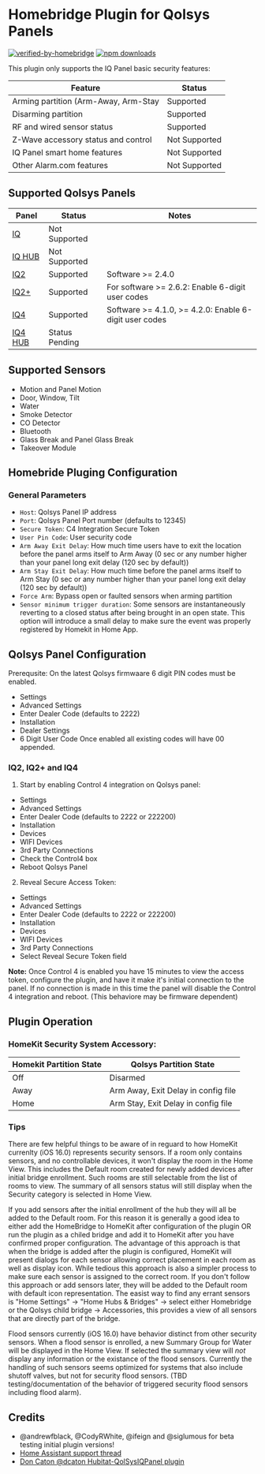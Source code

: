 
# Homebridge Plugin for Qolsys Panels
[![verified-by-homebridge](https://badgen.net/badge/homebridge/verified/purple)](https://github.com/homebridge/homebridge/wiki/Verified-Plugins)
[![npm downloads](https://badgen.net/npm/dt/homebridge-qolsys)](https://www.npmjs.com/package/homebridge-qolsys)

This plugin only supports the IQ Panel basic security features:

 | Feature  | Status |
 | ------ | ------ |
 | Arming partition (Arm-Away, Arm-Stay | Supported |
 | Disarming partition | Supported |
 | RF and wired sensor status | Supported |
 | Z-Wave accessory status and control | Not Supported  |
 | IQ Panel smart home features |  Not Supported |
 | Other Alarm.com features |  Not Supported |
 
## Supported Qolsys Panels
| Panel  | Status | Notes |
| ------ | ------ |  ------ |
| [IQ](https://qolsys.com/iq-panel/) | Not Supported|  |
| [IQ HUB](https://qolsys.com/iq4-hub/) |Not Supported |  |
| [IQ2](https://qolsys.com/iq-panel-2/) | Supported | Software >= 2.4.0 |
| [IQ2+](https://qolsys.com/iq-panel-2-plus/) | Supported| For software >= 2.6.2: Enable 6-digit user codes |
| [IQ4](https://qolsys.com/iq-panel-4/) | Supported | Software >= 4.1.0,  >= 4.2.0: Enable 6-digit user codes |
| [IQ4 HUB](https://qolsys.com/iq4-hub/) | Status Pending |  |

## Supported Sensors
- Motion and Panel Motion
- Door, Window, Tilt
- Water
- Smoke Detector
- CO Detector
- Bluetooth
- Glass Break and Panel Glass Break
- Takeover Module

## Homebride Pluging Configuration
### General Parameters
* `Host`:  Qolsys Panel IP address
* `Port`:  Qolsys Panel Port number (defaults to 12345)
* `Secure Token`: C4 Integration Secure Token 
* `User Pin Code`: User security code
* `Arm Away Exit Delay`: How much time users have to exit the location before the panel arms itself to Arm Away (0 sec or any number higher than your panel long exit delay (120 sec by default))
* `Arm Stay Exit Delay`: How much time before the panel arms itself to Arm Stay (0 sec or any number higher than your panel long exit delay (120 sec by default))
* `Force Arm`: Bypass open or faulted sensors when arming partition
* `Sensor minimum trigger duration`: Some sensors are instantaneously reverting to a closed status after being brought in an open state. This option will introduce a small delay to make sure the event was properly registered by Homekit in Home App.  

## Qolsys Panel Configuration

Prerequsite: On the latest Qolsys firmwaare 6 digit PIN codes must be enabled.
- Settings
- Advanced Settings
- Enter Dealer Code (defaults to 2222)
- Installation
- Dealer Settings
- 6 Digit User Code
Once enabled all existing codes will have 00 appended.

### IQ2, IQ2+ and IQ4
1. Start by enabling Control 4 integration on Qolsys panel:
- Settings
- Advanced Settings 
- Enter Dealer Code (defaults to 2222 or 222200)
- Installation
- Devices
- WIFI Devices
- 3rd Party Connections
- Check the Control4 box
- Reboot Qolsys Panel

2. Reveal Secure Access Token:
- Settings
- Advanced Settings 
- Enter Dealer Code (defaults to 2222 or 222200)
- Installation
- Devices
- WIFI Devices
- 3rd Party Connections
- Select Reveal Secure Token field

**Note:** Once Control 4 is enabled you have 15 minutes to view the access token, configure the plugin, and have it make it's initial connection to the panel. If no connection is made in this time the panel will disable the Control 4 integration and reboot. (This behaviore may be firmware dependent)

## Plugin Operation
### HomeKit Security System Accessory:
| Homekit Partition State | Qolsys Partition State|
| ------ | ------ | 
| Off | Disarmed
| Away | Arm Away, Exit Delay in config file
| Home | Arm Stay, Exit Delay in config file

### Tips
There are few helpful things to be aware of in reguard to how HomeKit currenlty (iOS 16.0) represents security sensors.
If a room only contains sensors, and no controllable devices, it won't display the room in the Home View. This includes the Default room created for newly added devices after initial bridge enrollment. Such rooms are still selectable from the list of rooms to view. The summary of all sensors status will still display when the Security category is selected in Home View.

If you add sensors after the initial enrollment of the hub they will all be added to the Default room. For this reason it is generally a good idea to either add the HomeBridge to HomeKit after configuration of the plugin OR run the plugin as a chiled bridge and add it to HomeKit after you have confirmed proper configuration. The advantage of this approach is that when the bridge is added after the plugin is configured, HomeKit will present dialogs for each sensor allowing correct placement in each room as well as display icon. While tedious this approach is also a simpler process to make sure each sensor is assigned to the correct room. If you don't follow this approach or add sensors later, they will be added to the Default room with default icon representation. The easist way to find any errant sensors is "Home Settings" -> "Home Hubs & Bridges" -> select either Homebridge or the Qolsys child bridge -> Accessories, this provides a view of all sensors that are directly part of the bridge.

Flood sensors currently (iOS 16.0) have behavior distinct from other security sensors. When a flood sensor is enrolled, a new Summary Group for Water will be displayed in the Home View. If selected the summary view will _not_ display any information or the existance of the flood sensors. Currently the handling of such sensors seems optimized for systems that also include shutoff valves, but not for security flood sensors. (TBD testing/documentation of the behavior of triggered security flood sensors including flood alarm).


## Credits
- @andrewfblack, @CodyRWhite, @ifeign and @siglumous for beta testing initial plugin versions!
- [Home Assistant support thread](https://community.home-assistant.io/t/qolsys-iq-panel-2-and-3rd-party-integration/231405)
- [Don Caton @dcaton Hubitat-QolSysIQPanel plugin](https://github.com/dcaton/Hubitat/tree/main/QolSysIQPanel)
